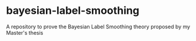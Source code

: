 # bayesian-label-smoothing
A repository to prove the Bayesian Label Smoothing theory proposed by my Master's thesis
